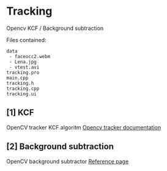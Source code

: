 # Tracking
Opencv KCF / Background subtraction

Files contained:
```
data
 - faceocc2.webm
 - Lena.jpg
 - vtest.avi
tracking.pro
main.cpp
tracking.h
tracking.cpp
tracking.ui
```

## [1] KCF
OpenCV tracker KCF algoritm
[Opencv tracker documentation](https://docs.opencv.org/3.4.3/d2/d0a/tutorial_introduction_to_tracker.html)

## [2] Background subtraction
OpenCV background subtractor
[Reference page](https://github.com/meow333/Vehicle-detection-and-Motion-tracking-algorithm)
